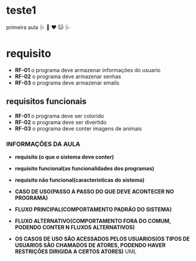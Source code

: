 # teste1
primeira aula
 :stethoscope: :dog: :heart:  :cat:  :stethoscope: 
# requisito

- **RF-01** o programa deve armazenar informações do usuario
- **RF-02** o programa deve armazenar senhas
- **RF-03** o programa deve armazenar emails

## requisitos funcionais
- **RF-01** o programa deve ser colorido
- **RF-02** o programa deve ser divertido
- **RF-03** o programa deve conter imagens de animais


### INFORMAÇÕES DA AULA
- **requisito (o que o sistema deve conter)**
- **requisito funcional(as funcionalidades dos programas)**
- **requisito não funcional(caracteristicas do sistema)**

- **CASO DE USO(PASSO A PASSO DO QUE DEVE ACONTECER NO PROGRAMA)**
- **FLUXO PRINCIPAL(COMPORTAMENTO PADRÃO DO SISTEMA)**
- **FLUXO ALTERNATIVO(COMPORTAMENTO FORA DO COMUM, PODENDO CONTER N FLUXOS ALTERNATIVOS)**
- **OS CASOS DE USO SÃO ACESSADOS PELOS USUARIOS(OS TIPOS DE USUARIOS SÃO CHAMADOS DE ATORES, PODENDO HAVER RESTRIÇÕES DIRIGIDA A CERTOS ATORES)**
UML

